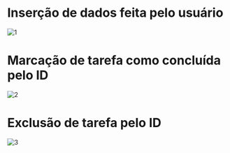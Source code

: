 # Inserção de dados feita pelo usuário
![1](https://github.com/VitorMarvulle/redisDB/assets/112207002/46ca1552-0c06-416c-8811-b1967b0ca080)

# Marcação de tarefa como concluída pelo ID 
![2](https://github.com/VitorMarvulle/redisDB/assets/112207002/2e1574a5-cfe6-4e2f-900b-0934c99c6c8d)

# Exclusão de tarefa pelo ID 
![3](https://github.com/VitorMarvulle/redisDB/assets/112207002/ec0ac67b-238b-4097-8226-9b4ff8403f65)



